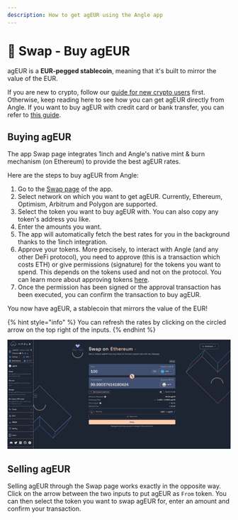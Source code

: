 ```yaml
---
description: How to get agEUR using the Angle app
---
```


# 💱 Swap - Buy agEUR

agEUR is a **EUR-pegged stablecoin**, meaning that it's built to mirror the value of the EUR.

If you are new to crypto, follow our [guide for new crypto users](../../newbie.md) first. Otherwise, keep reading here to see how you can get agEUR directly from Angle. If you want to buy agEUR with credit card or bank transfer, you can refer to [this guide](./on-ramp-off-ramp.md).

## Buying agEUR

The app Swap page integrates 1inch and Angle's native mint & burn mechanism (on Ethereum) to provide the best agEUR rates.

Here are the steps to buy agEUR from Angle:

1. Go to the [Swap page](https://app.angle.money/#/swap) of the app.
2. Select network on which you want to get agEUR. Currently, Ethereum, Optimism, Arbitrum and Polygon are supported.
3. Select the token you want to buy agEUR with. You can also copy any token's address you like.
4. Enter the amounts you want.
5. The app will automatically fetch the best rates for you in the background thanks to the 1inch integration.
6. Approve your tokens. More precisely, to interact with Angle (and any other DeFi protocol), you need to approve (this is a transaction which costs ETH) or give permissions (signature) for the tokens you want to spend. This depends on the tokens used and not on the protocol. You can learn more about approving tokens [here](/guides/other/app-faq.md).
7. Once the permission has been signed or the approval transaction has been executed, you can confirm the transaction to buy agEUR.

You now have agEUR, a stablecoin that mirrors the value of the EUR!

{% hint style="info" %}
You can refresh the rates by clicking on the circled arrow on the top right of the inputs.
{% endhint %}

![Minting agEUR](/.gitbook/assets/swap-agEUR.png)

## Selling agEUR

Selling agEUR through the Swap page works exactly in the opposite way. Click on the arrow between the two inputs to put agEUR as `From` token. You can then select the token you want to swap agEUR for, enter an amount and confirm your transaction.
